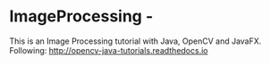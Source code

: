  # ImageProcessing - 
This is an Image Processing tutorial with Java, OpenCV and JavaFX. Following:
http://opencv-java-tutorials.readthedocs.io

